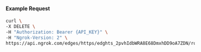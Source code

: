 <!-- Code generated for API Clients. DO NOT EDIT. -->

#### Example Request

```bash
curl \
-X DELETE \
-H "Authorization: Bearer {API_KEY}" \
-H "Ngrok-Version: 2" \
https://api.ngrok.com/edges/https/edghts_2pvhIdbWRA8E68DmxhDD9oA7ZDN/routes/edghtsrt_2pvhIcbc9Z9EYVLNc516SfMQYDg/ip_restriction
```
